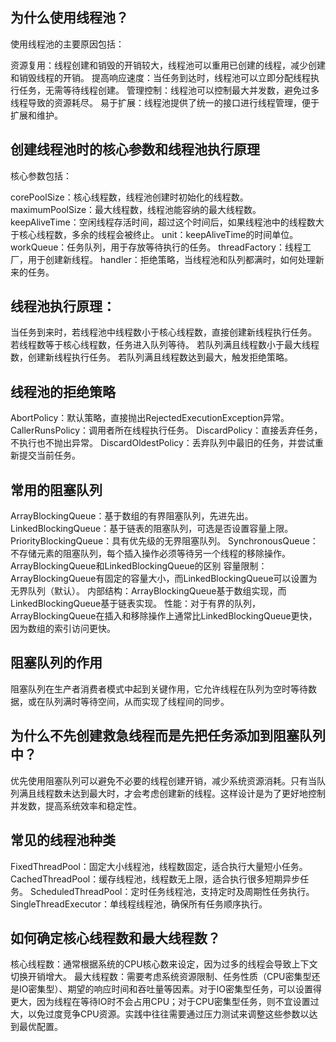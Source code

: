 ## 为什么使用线程池？
使用线程池的主要原因包括：

资源复用：线程创建和销毁的开销较大，线程池可以重用已创建的线程，减少创建和销毁线程的开销。
提高响应速度：当任务到达时，线程池可以立即分配线程执行任务，无需等待线程创建。
管理控制：线程池可以控制最大并发数，避免过多线程导致的资源耗尽。
易于扩展：线程池提供了统一的接口进行线程管理，便于扩展和维护。 

## 创建线程池时的核心参数和线程池执行原理
核心参数包括：

corePoolSize：核心线程数，线程池创建时初始化的线程数。
maximumPoolSize：最大线程数，线程池能容纳的最大线程数。
keepAliveTime：空闲线程存活时间，超过这个时间后，如果线程池中的线程数大于核心线程数，多余的线程会被终止。
unit：keepAliveTime的时间单位。
workQueue：任务队列，用于存放等待执行的任务。
threadFactory：线程工厂，用于创建新线程。
handler：拒绝策略，当线程池和队列都满时，如何处理新来的任务。

## 线程池执行原理：

当任务到来时，若线程池中线程数小于核心线程数，直接创建新线程执行任务。
若线程数等于核心线程数，任务进入队列等待。
若队列满且线程数小于最大线程数，创建新线程执行任务。
若队列满且线程数达到最大，触发拒绝策略。

## 线程池的拒绝策略
AbortPolicy：默认策略，直接抛出RejectedExecutionException异常。
CallerRunsPolicy：调用者所在线程执行任务。
DiscardPolicy：直接丢弃任务，不执行也不抛出异常。
DiscardOldestPolicy：丢弃队列中最旧的任务，并尝试重新提交当前任务。

## 常用的阻塞队列
ArrayBlockingQueue：基于数组的有界阻塞队列，先进先出。
LinkedBlockingQueue：基于链表的阻塞队列，可选是否设置容量上限。
PriorityBlockingQueue：具有优先级的无界阻塞队列。
SynchronousQueue：不存储元素的阻塞队列，每个插入操作必须等待另一个线程的移除操作。
ArrayBlockingQueue和LinkedBlockingQueue的区别
容量限制：ArrayBlockingQueue有固定的容量大小，而LinkedBlockingQueue可以设置为无界队列（默认）。
内部结构：ArrayBlockingQueue基于数组实现，而LinkedBlockingQueue基于链表实现。
性能：对于有界的队列，ArrayBlockingQueue在插入和移除操作上通常比LinkedBlockingQueue更快，因为数组的索引访问更快。

## 阻塞队列的作用
阻塞队列在生产者消费者模式中起到关键作用，它允许线程在队列为空时等待数据，或在队列满时等待空间，从而实现了线程间的同步。

## 为什么不先创建救急线程而是先把任务添加到阻塞队列中？
优先使用阻塞队列可以避免不必要的线程创建开销，减少系统资源消耗。只有当队列满且线程数未达到最大时，才会考虑创建新的线程。这样设计是为了更好地控制并发数，提高系统效率和稳定性。

## 常见的线程池种类
FixedThreadPool：固定大小线程池，线程数固定，适合执行大量短小任务。
CachedThreadPool：缓存线程池，线程数无上限，适合执行很多短期异步任务。
ScheduledThreadPool：定时任务线程池，支持定时及周期性任务执行。
SingleThreadExecutor：单线程线程池，确保所有任务顺序执行。

## 如何确定核心线程数和最大线程数？
核心线程数：通常根据系统的CPU核心数来设定，因为过多的线程会导致上下文切换开销增大。
最大线程数：需要考虑系统资源限制、任务性质（CPU密集型还是IO密集型）、期望的响应时间和吞吐量等因素。对于IO密集型任务，可以设置得更大，因为线程在等待IO时不会占用CPU；对于CPU密集型任务，则不宜设置过大，以免过度竞争CPU资源。实践中往往需要通过压力测试来调整这些参数以达到最优配置。

